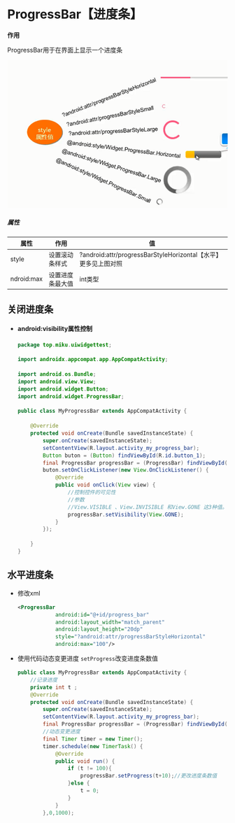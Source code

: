 # ProgressBar【进度条】

**作用**

ProgressBar用于在界面上显示一个进度条

![image-20191113213033992](progress_bar-images/image-20191113213033992.png)

##### 属性

| 属性       | 作用             | 值                                                           |
| ---------- | ---------------- | ------------------------------------------------------------ |
| style      | 设置滚动条样式   | ?android:attr/progressBarStyleHorizontal【水平】更多见上图对照 |
| ndroid:max | 设置进度条最大值 | int类型                                                      |

## 关闭进度条

- #### android:visibility属性控制

  ```java
  package top.miku.uiwidgettest;
  
  import androidx.appcompat.app.AppCompatActivity;
  
  import android.os.Bundle;
  import android.view.View;
  import android.widget.Button;
  import android.widget.ProgressBar;
  
  public class MyProgressBar extends AppCompatActivity {
  
      @Override
      protected void onCreate(Bundle savedInstanceState) {
          super.onCreate(savedInstanceState);
          setContentView(R.layout.activity_my_progress_bar);
          Button buton = (Button) findViewById(R.id.button_1);
          final ProgressBar progressBar = (ProgressBar) findViewById(R.id.progress_bar);
          buton.setOnClickListener(new View.OnClickListener() {
              @Override
              public void onClick(View view) {
                  //控制控件的可见性
                  //参数
                  //View.VISIBLE 、View.INVISIBLE 和View.GONE 这3种值。
                  progressBar.setVisibility(View.GONE);
              }
          });
  
      }
  }
  ```

## 水平进度条

- 修改xml

  ```xml
  <ProgressBar
              android:id="@+id/progress_bar"
              android:layout_width="match_parent"
              android:layout_height="20dp"
              style="?android:attr/progressBarStyleHorizontal"
              android:max="100"/>
  ```

- 使用代码动态变更进度
  `setProgress`改变进度条数值

  ```java
  public class MyProgressBar extends AppCompatActivity {
      //记录进度
      private int t ;
      @Override
      protected void onCreate(Bundle savedInstanceState) {
          super.onCreate(savedInstanceState);
          setContentView(R.layout.activity_my_progress_bar);
          final ProgressBar progressBar = (ProgressBar) findViewById(R.id.progress_bar);
          //动态变更进度
          final Timer timer = new Timer();
          timer.schedule(new TimerTask() {
              @Override
              public void run() {
                  if (t != 100){
                      progressBar.setProgress(t+10);//更改进度条数值
                  }else {
                      t = 0;
                  }
              }
          },0,1000);
  ```